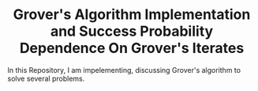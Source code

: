 <h1 align="center">Grover's Algorithm Implementation and Success Probability Dependence On Grover's Iterates</h1>
In this Repository, I am impelementing, discussing Grover's algorithm to solve several problems.
